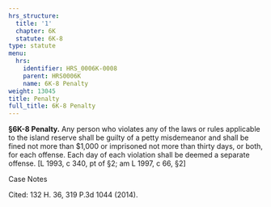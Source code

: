```yaml
---
hrs_structure:
  title: '1'
  chapter: 6K
  statute: 6K-8
type: statute
menu:
  hrs:
    identifier: HRS_0006K-0008
    parent: HRS0006K
    name: 6K-8 Penalty
weight: 13045
title: Penalty
full_title: 6K-8 Penalty
---
```

**§6K-8 Penalty.** Any person who violates any of the laws or rules applicable to the island reserve shall be guilty of a petty misdemeanor and shall be fined not more than $1,000 or imprisoned not more than thirty days, or both, for each offense. Each day of each violation shall be deemed a separate offense. [L 1993, c 340, pt of §2; am L 1997, c 66, §2]

Case Notes

Cited: 132 H. 36, 319 P.3d 1044 (2014).